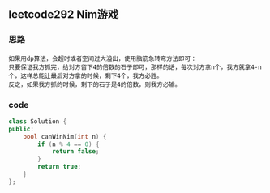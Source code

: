 ## leetcode292 Nim游戏

### 思路
```
如果用dp算法，会超时或者空间过大溢出，使用脑筋急转弯方法即可：
只要保证我方抓完，给对方留下4的倍数的石子即可，那样的话，每次对方拿n个，我方就拿4-n个，这样总能让最后对方拿的时候，剩下4个，我方必胜。
反之，如果我方抓的时候，剩下的石子是4的倍数，则我方必输。
```

### code
```c++
class Solution {
public:
    bool canWinNim(int n) {
        if (n % 4 == 0) {
            return false;
        }
        return true;
    }
};
```